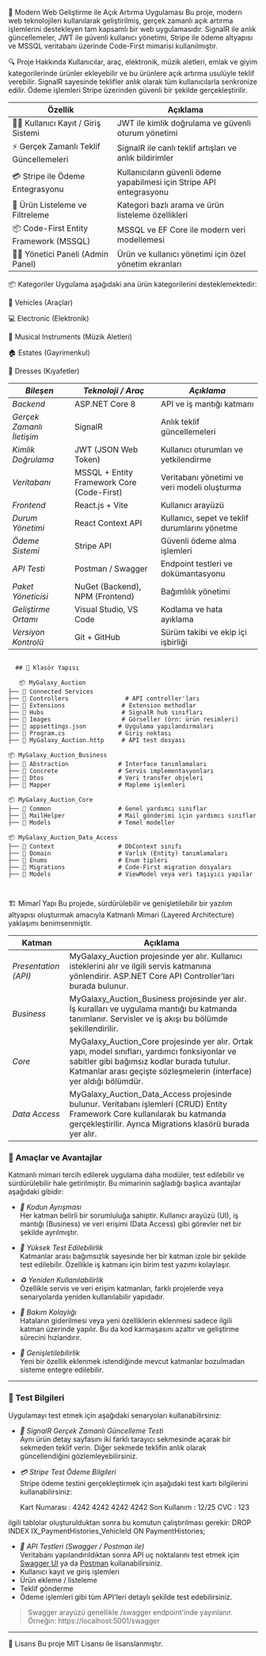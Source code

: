 🚀 Modern Web Geliştirme ile Açık Artırma Uygulaması
Bu proje, modern web teknolojileri kullanılarak geliştirilmiş, gerçek zamanlı açık artırma işlemlerini destekleyen tam kapsamlı bir web uygulamasıdır. SignalR ile anlık güncellemeler, JWT ile güvenli kullanıcı yönetimi, Stripe ile ödeme altyapısı ve MSSQL veritabanı üzerinde Code-First mimarisi kullanılmıştır.

🔍 Proje Hakkında
Kullanıcılar, araç, elektronik, müzik aletleri, emlak ve giyim kategorilerinde ürünler ekleyebilir ve bu ürünlere açık artırma usulüyle teklif verebilir. SignalR sayesinde teklifler anlık olarak tüm kullanıcılarla senkronize edilir. Ödeme işlemleri Stripe üzerinden güvenli bir şekilde gerçekleştirilir.

| Özellik                                | Açıklama                                                              |
| -------------------------------------- | --------------------------------------------------------------------- |
| 🧑‍💼 Kullanıcı Kayıt / Giriş Sistemi  | JWT ile kimlik doğrulama ve güvenli oturum yönetimi                   |
| ⚡ Gerçek Zamanlı Teklif Güncellemeleri | SignalR ile canlı teklif artışları ve anlık bildirimler               |
| 💳 Stripe ile Ödeme Entegrasyonu       | Kullanıcıların güvenli ödeme yapabilmesi için Stripe API entegrasyonu |
| 🧾 Ürün Listeleme ve Filtreleme        | Kategori bazlı arama ve ürün listeleme özellikleri                    |
| 📦 Code-First Entity Framework (MSSQL) | MSSQL ve EF Core ile modern veri modellemesi                          |
| 🧑‍💻 Yönetici Paneli (Admin Panel)    | Ürün ve kullanıcı yönetimi için özel yönetim ekranları                |



📦 Kategoriler
Uygulama aşağıdaki ana ürün kategorilerini desteklemektedir:

🚗 Vehicles (Araçlar)

💻 Electronic (Elektronik)

🎸 Musical Instruments (Müzik Aletleri)

🏠 Estates (Gayrimenkul)

👗 Dresses (Kıyafetler)


| *Bileşen*                 | *Teknoloji / Araç*                       | *Açıklama*                                   |
| --------------------------- | ------------------------------------------ | ---------------------------------------------- |
| *Backend*                 | ASP.NET Core 8                             | API ve iş mantığı katmanı                      |
| *Gerçek Zamanlı İletişim* | SignalR                                    | Anlık teklif güncellemeleri                    |
| *Kimlik Doğrulama*        | JWT (JSON Web Token)                       | Kullanıcı oturumları ve yetkilendirme          |
| *Veritabanı*              | MSSQL + Entity Framework Core (Code-First) | Veritabanı yönetimi ve veri modeli oluşturma   |
| *Frontend*                | React.js + Vite                            | Kullanıcı arayüzü                              |
| *Durum Yönetimi*          | React Context API                          | Kullanıcı, sepet ve teklif durumlarını yönetme |
| *Ödeme Sistemi*           | Stripe API                                 | Güvenli ödeme alma işlemleri                   |
| *API Testi*               | Postman / Swagger                          | Endpoint testleri ve dokümantasyonu            |
| *Paket Yöneticisi*        | NuGet (Backend), NPM (Frontend)            | Bağımlılık yönetimi                            |
| *Geliştirme Ortamı*       | Visual Studio, VS Code                     | Kodlama ve hata ayıklama                       |
| *Versiyon Kontrolü*       | Git + GitHub                               | Sürüm takibi ve ekip içi işbirliği             |

<pre><code>
  ## 📁 Klasör Yapısı 
  
   📦 MyGalaxy_Auction
├── 📁 Connected Services
├── 📁 Controllers                # API controller'ları
├── 📁 Extensions                # Extension methodlar
├── 📁 Hubs                      # SignalR hub sınıfları
├── 📁 Images                    # Görseller (örn: ürün resimleri)
├── 📄 appsettings.json         # Uygulama yapılandırmaları
├── 📄 Program.cs               # Giriş noktası
├── 📄 MyGalaxy_Auction.http     # API test dosyası

📦 MyGalaxy_Auction_Business
├── 📁 Abstraction              # Interface tanımlamaları
├── 📁 Concrete                 # Servis implementasyonları
├── 📁 Dtos                     # Veri transfer objeleri
├── 📁 Mapper                   # Mapleme işlemleri

📦 MyGalaxy_Auction_Core
├── 📁 Common                   # Genel yardımcı sınıflar
├── 📁 MailHelper               # Mail gönderimi için yardımcı sınıflar
├── 📁 Models                   # Temel modeller

📦 MyGalaxy_Auction_Data_Access
├── 📁 Context                  # DbContext sınıfı
├── 📁 Domain                   # Varlık (Entity) tanımlamaları
├── 📁 Enums                    # Enum tipleri
├── 📁 Migrations               # Code-First migration dosyaları
├── 📁 Models                   # ViewModel veya veri taşıyıcı yapılar

   </code></pre>

   🏗️ Mimarî Yapı
Bu projede, sürdürülebilir ve genişletilebilir bir yazılım altyapısı oluşturmak amacıyla Katmanlı Mimari (Layered Architecture) yaklaşımı benimsenmiştir.

| Katman                 | Açıklama                                                                                                                                                                                                                |
| ---------------------- | ----------------------------------------------------------------------------------------------------------------------------------------------------------------------------------------------------------------------- |
| *Presentation (API)* | MyGalaxy_Auction projesinde yer alır. Kullanıcı isteklerini alır ve ilgili servis katmanına yönlendirir. ASP.NET Core API Controller’ları burada bulunur.                                                             |
| *Business*           | MyGalaxy_Auction_Business projesinde yer alır. İş kuralları ve uygulama mantığı bu katmanda tanımlanır. Servisler ve iş akışı bu bölümde şekillendirilir.                                                             |
| *Core*               | MyGalaxy_Auction_Core projesinde yer alır. Ortak yapı, model sınıfları, yardımcı fonksiyonlar ve sabitler gibi bağımsız kodlar burada tutulur. Katmanlar arası geçişte sözleşmelerin (interface) yer aldığı bölümdür. |
| *Data Access*        | MyGalaxy_Auction_Data_Access projesinde bulunur. Veritabanı işlemleri (CRUD) Entity Framework Core kullanılarak bu katmanda gerçekleştirilir. Ayrıca Migrations klasörü burada yer alır.                            |

### 🎯 Amaçlar ve Avantajlar

Katmanlı mimari tercih edilerek uygulama daha modüler, test edilebilir ve sürdürülebilir hale getirilmiştir. Bu mimarinin sağladığı başlıca avantajlar aşağıdaki gibidir:

- *🧩 Kodun Ayrışması*  
  Her katman belirli bir sorumluluğa sahiptir. Kullanıcı arayüzü (UI), iş mantığı (Business) ve veri erişimi (Data Access) gibi görevler net bir şekilde ayrılmıştır.

- *🧪 Yüksek Test Edilebilirlik*  
  Katmanlar arası bağımsızlık sayesinde her bir katman izole bir şekilde test edilebilir. Özellikle iş katmanı için birim test yazımı kolaylaşır.

- *♻️ Yeniden Kullanılabilirlik*  
  Özellikle servis ve veri erişim katmanları, farklı projelerde veya senaryolarda yeniden kullanılabilir yapıdadır.

- *🔧 Bakım Kolaylığı*  
  Hataların giderilmesi veya yeni özelliklerin eklenmesi sadece ilgili katman üzerinde yapılır. Bu da kod karmaşasını azaltır ve geliştirme sürecini hızlandırır.

- *🚀 Genişletilebilirlik*  
  Yeni bir özellik eklenmek istendiğinde mevcut katmanlar bozulmadan sisteme entegre edilebilir.

---


   
### 🧪 Test Bilgileri

Uygulamayı test etmek için aşağıdaki senaryoları kullanabilirsiniz:

- *🔁 SignalR Gerçek Zamanlı Güncelleme Testi*  
  Aynı ürün detay sayfasını iki farklı tarayıcı sekmesinde açarak bir sekmeden teklif verin. Diğer sekmede teklifin anlık olarak güncellendiğini gözlemleyebilirsiniz.

- *💳 Stripe Test Ödeme Bilgileri*  
  Stripe ödeme testini gerçekleştirmek için aşağıdaki test kartı bilgilerini kullanabilirsiniz:
  
    Kart Numarası : 4242 4242 4242 4242
    Son Kullanım : 12/25
    CVC : 123

ilgili tablolar oluşturulduktan sonra bu komutun çalıştırılması gerekir: 
DROP INDEX IX_PaymentHistories_VehicleId ON PaymentHistories;

- *🧪 API Testleri (Swagger / Postman ile)*  
Veritabanı yapılandırıldıktan sonra API uç noktalarını test etmek için [Swagger UI](https://swagger.io/tools/swagger-ui/) ya da [Postman](https://www.postman.com/) kullanabilirsiniz.  
- Kullanıcı kayıt ve giriş işlemleri  
- Ürün ekleme / listeleme  
- Teklif gönderme  
- Ödeme işlemleri gibi tüm API'leri detaylı şekilde test edebilirsiniz.

> Swagger arayüzü genellikle /swagger endpoint'inde yayınlanır. Örneğin: https://localhost:5001/swagger

---




📜 Lisans
Bu proje MIT Lisansı ile lisanslanmıştır.
